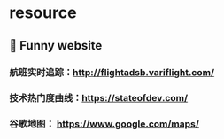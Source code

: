 # resource

## 🍳 Funny website

### 航班实时追踪：http://flightadsb.variflight.com/

### 技术热门度曲线：https://stateofdev.com/

### 谷歌地图： https://www.google.com/maps/